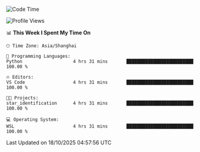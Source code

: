 <!--START_SECTION:waka-->
![Code Time](http://img.shields.io/badge/Code%20Time-3%2C138%20hrs%2045%20mins-blue)

![Profile Views](http://img.shields.io/badge/Profile%20Views-0-blue)

📊 **This Week I Spent My Time On** 

```text
🕑︎ Time Zone: Asia/Shanghai

💬 Programming Languages: 
Python                   4 hrs 31 mins       █████████████████████████   100.00 % 

🔥 Editors: 
VS Code                  4 hrs 31 mins       █████████████████████████   100.00 % 

🐱‍💻 Projects: 
star_identification      4 hrs 31 mins       █████████████████████████   100.00 % 

💻 Operating System: 
WSL                      4 hrs 31 mins       █████████████████████████   100.00 % 
```


 Last Updated on 18/10/2025 04:57:56 UTC
<!--END_SECTION:waka-->